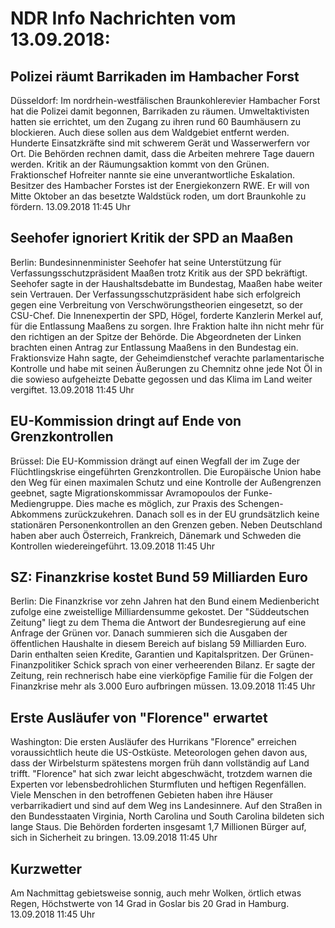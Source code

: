 # NDR Info Nachrichten vom 13.09.2018:


## Polizei räumt Barrikaden im Hambacher Forst
Düsseldorf: Im nordrhein-westfälischen Braunkohlerevier Hambacher Forst hat die Polizei damit begonnen, Barrikaden zu räumen. Umweltaktivisten hatten sie errichtet, um den Zugang zu ihren rund 60 Baumhäusern zu blockieren. Auch diese sollen aus dem Waldgebiet entfernt werden. Hunderte Einsatzkräfte sind mit schwerem Gerät und Wasserwerfern vor Ort. Die Behörden rechnen damit, dass die Arbeiten mehrere Tage dauern werden. Kritik an der Räumungsaktion kommt von den Grünen. Fraktionschef Hofreiter nannte sie eine unverantwortliche Eskalation. Besitzer des Hambacher Forstes ist der Energiekonzern RWE. Er will von Mitte Oktober an das besetzte Waldstück roden, um dort Braunkohle zu fördern. 13.09.2018 11:45 Uhr 

## Seehofer ignoriert Kritik der SPD an Maaßen
Berlin: Bundesinnenminister Seehofer hat seine Unterstützung für Verfassungsschutzpräsident Maaßen trotz  Kritik aus der SPD bekräftigt. Seehofer sagte in der Haushaltsdebatte im Bundestag, Maaßen habe weiter sein Vertrauen. Der Verfassungsschutzpräsident habe sich erfolgreich gegen eine Verbreitung von Verschwörungstheorien eingesetzt, so der CSU-Chef. Die Innenexpertin der SPD, Högel, forderte Kanzlerin Merkel auf, für die Entlassung Maaßens zu sorgen. Ihre Fraktion halte ihn nicht mehr für den richtigen an der Spitze der Behörde. Die Abgeordneten der Linken brachten einen Antrag zur Entlassung Maaßens in den Bundestag ein. Fraktionsvize Hahn sagte, der Geheimdienstchef verachte parlamentarische Kontrolle und habe mit seinen Äußerungen zu Chemnitz ohne jede Not Öl in die sowieso aufgeheizte Debatte gegossen und das Klima im Land weiter vergiftet. 13.09.2018 11:45 Uhr 

## EU-Kommission dringt auf Ende von Grenzkontrollen
Brüssel: Die EU-Kommission drängt auf einen Wegfall der im Zuge der Flüchtlingskrise eingeführten Grenzkontrollen. Die Europäische Union habe den Weg für einen maximalen Schutz und eine Kontrolle der Außengrenzen geebnet, sagte Migrationskommissar Avramopoulos der Funke-Mediengruppe. Dies mache es möglich, zur Praxis des Schengen-Abkommens zurückzukehren. Danach soll es in der EU grundsätzlich keine stationären Personenkontrollen an den Grenzen geben. Neben Deutschland haben aber auch Österreich, Frankreich, Dänemark und Schweden die Kontrollen wiedereingeführt. 13.09.2018 11:45 Uhr 

## SZ: Finanzkrise kostet Bund 59 Milliarden Euro
Berlin: Die Finanzkrise vor zehn Jahren hat den Bund einem Medienbericht zufolge eine zweistellige Milliardensumme gekostet. Der "Süddeutschen Zeitung" liegt zu dem Thema die Antwort der Bundesregierung auf eine Anfrage der Grünen vor. Danach summieren sich die Ausgaben der öffentlichen Haushalte in diesem Bereich auf bislang 59 Milliarden Euro. Darin enthalten seien Kredite, Garantien und Kapitalspritzen. Der Grünen-Finanzpolitiker Schick sprach von einer verheerenden Bilanz. Er sagte der Zeitung, rein rechnerisch habe eine vierköpfige Familie für die Folgen der Finanzkrise mehr als 3.000 Euro aufbringen müssen. 13.09.2018 11:45 Uhr 

## Erste Ausläufer von "Florence" erwartet
Washington: Die ersten Ausläufer des Hurrikans "Florence" erreichen voraussichtlich heute die US-Ostküste. Meteorologen gehen davon aus, dass der Wirbelsturm spätestens morgen früh dann vollständig auf Land trifft. "Florence" hat sich zwar leicht abgeschwächt, trotzdem warnen die Experten vor lebensbedrohlichen Sturmfluten und heftigen Regenfällen. Viele Menschen in den betroffenen Gebieten haben ihre Häuser verbarrikadiert und sind auf dem Weg ins Landesinnere. Auf den Straßen in den Bundesstaaten Virginia, North Carolina und South Carolina bildeten sich lange Staus. Die Behörden forderten insgesamt 1,7 Millionen Bürger auf, sich in Sicherheit zu bringen. 13.09.2018 11:45 Uhr 

## Kurzwetter
Am Nachmittag gebietsweise sonnig, auch mehr Wolken, örtlich etwas Regen, Höchstwerte von 14 Grad in Goslar bis 20 Grad in Hamburg. 13.09.2018 11:45 Uhr 
